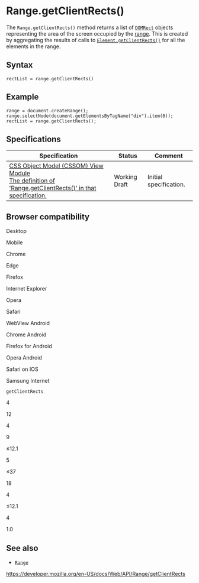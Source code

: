 Range.getClientRects()
======================

The `Range.getClientRects()` method returns a list of [`DOMRect`](../domrect) objects representing the area of the screen occupied by the [range](../range). This is created by aggregating the results of calls to [`Element.getClientRects()`](../element/getclientrects) for all the elements in the range.

Syntax
------

    rectList = range.getClientRects()

Example
-------

    range = document.createRange();
    range.selectNode(document.getElementsByTagName("div").item(0));
    rectList = range.getClientRects();

Specifications
--------------

<table><thead><tr class="header"><th>Specification</th><th>Status</th><th>Comment</th></tr></thead><tbody><tr class="odd"><td><a href="https://drafts.csswg.org/cssom-view/#dom-range-getclientrects">CSS Object Model (CSSOM) View Module<br />
<span class="small">The definition of 'Range.getClientRects()' in that specification.</span></a></td><td><span class="spec-wd">Working Draft</span></td><td>Initial specification.</td></tr></tbody></table>

Browser compatibility
---------------------

Desktop

Mobile

Chrome

Edge

Firefox

Internet Explorer

Opera

Safari

WebView Android

Chrome Android

Firefox for Android

Opera Android

Safari on IOS

Samsung Internet

`getClientRects`

4

12

4

9

≤12.1

5

≤37

18

4

≤12.1

4

1.0

See also
--------

-   [`Range`](../range)

<a href="https://developer.mozilla.org/en-US/docs/Web/API/Range/getClientRects" class="_attribution-link">https://developer.mozilla.org/en-US/docs/Web/API/Range/getClientRects</a>
